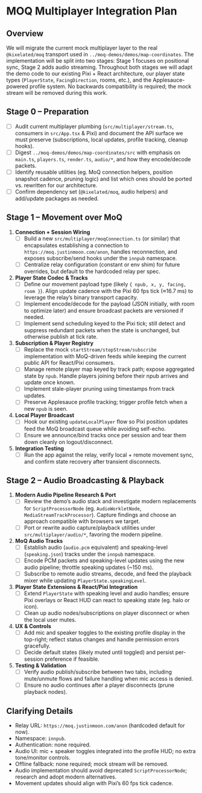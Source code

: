 # MOQ Multiplayer Integration Plan

## Overview
We will migrate the current mock multiplayer layer to the real `@kixelated/moq` transport used in `../moq-demos/demos/map-coordinates`. The implementation will be split into two stages: Stage 1 focuses on positional sync, Stage 2 adds audio streaming. Throughout both stages we will adapt the demo code to our existing Pixi + React architecture, our player state types (`PlayerState`, `FacingDirection`, rooms, etc.), and the Applesauce-powered profile system. No backwards compatibility is required; the mock stream will be removed during this work.

## Stage 0 – Preparation
- [ ] Audit current multiplayer plumbing (`src/multiplayer/stream.ts`, consumers in `src/App.tsx` & Pixi) and document the API surface we must preserve (subscriptions, local updates, profile tracking, cleanup hooks).
- [ ] Digest `../moq-demos/demos/map-coordinates/src` with emphasis on `main.ts`, `players.ts`, `render.ts`, `audio/*`, and how they encode/decode packets.
- [ ] Identify reusable utilities (eg. MoQ connection helpers, position snapshot cadence, pruning logic) and list which ones should be ported vs. rewritten for our architecture.
- [ ] Confirm dependency set (`@kixelated/moq`, audio helpers) and add/update packages as needed.

## Stage 1 – Movement over MoQ
1. **Connection + Session Wiring**
   - [ ] Build a new `src/multiplayer/moqConnection.ts` (or similar) that encapsulates establishing a connection to `https://moq.justinmoon.com/anon`, handles reconnection, and exposes subscribe/send hooks under the `innpub` namespace.
   - [ ] Centralize relay configuration (constant or env shim) for future overrides, but default to the hardcoded relay per spec.

2. **Player State Codec & Tracks**
   - [ ] Define our movement payload type (likely `{ npub, x, y, facing, room }`). Align update cadence with the Pixi 60 fps tick (≈16.7 ms) to leverage the relay’s binary transport capacity.
   - [ ] Implement encode/decode for the payload (JSON initially, with room to optimize later) and ensure broadcast packets are versioned if needed.
   - [ ] Implement send scheduling keyed to the Pixi tick; still detect and suppress redundant packets when the state is unchanged, but otherwise publish at tick rate.

3. **Subscription & Player Registry**
   - [ ] Replace the mock `startStream/stopStream/subscribe` implementation with MoQ-driven feeds while keeping the current public API for React/Pixi consumers.
   - [ ] Manage remote player map keyed by track path; expose aggregated state by `npub`. Handle players joining before their npub arrives and update once known.
   - [ ] Implement stale-player pruning using timestamps from track updates.
   - [ ] Preserve Applesauce profile tracking; trigger profile fetch when a new `npub` is seen.

4. **Local Player Broadcast**
   - [ ] Hook our existing `updateLocalPlayer` flow so Pixi position updates feed the MoQ broadcast queue while avoiding self-echo.
   - [ ] Ensure we announce/bind tracks once per session and tear them down cleanly on logout/disconnect.

5. **Integration Testing**
   - [ ] Run the app against the relay, verify local + remote movement sync, and confirm state recovery after transient disconnects.

## Stage 2 – Audio Broadcasting & Playback
1. **Modern Audio Pipeline Research & Port**
   - [ ] Review the demo’s audio stack and investigate modern replacements for `ScriptProcessorNode` (eg. `AudioWorkletNode`, `MediaStreamTrackProcessor`). Capture findings and choose an approach compatible with browsers we target.
   - [ ] Port or rewrite audio capture/playback utilities under `src/multiplayer/audio/*`, favoring the modern pipeline.

2. **MoQ Audio Tracks**
   - [ ] Establish audio (`audio.pcm` equivalent) and speaking-level (`speaking.json`) tracks under the `innpub` namespace.
   - [ ] Encode PCM packets and speaking-level updates using the new audio pipeline; throttle speaking updates (~150 ms).
   - [ ] Subscribe to remote audio streams, decode, and feed the playback mixer while updating `PlayerState.speakingLevel`.

3. **Player State Extensions & React/Pixi Integration**
   - [ ] Extend `PlayerState` with speaking level and audio handles; ensure Pixi overlays or React HUD can react to speaking state (eg. halo or icon).
   - [ ] Clean up audio nodes/subscriptions on player disconnect or when the local user mutes.

4. **UX & Controls**
   - [ ] Add mic and speaker toggles to the existing profile display in the top-right; reflect status changes and handle permission errors gracefully.
   - [ ] Decide default states (likely muted until toggled) and persist per-session preference if feasible.

5. **Testing & Validation**
   - [ ] Verify audio publish/subscribe between two tabs, including mute/unmute flows and failure handling when mic access is denied.
   - [ ] Ensure no audio continues after a player disconnects (prune playback nodes).

## Clarifying Details
- Relay URL: `https://moq.justinmoon.com/anon` (hardcoded default for now).
- Namespace: `innpub`.
- Authentication: none required.
- Audio UI: mic + speaker toggles integrated into the profile HUD; no extra tone/monitor controls.
- Offline fallback: none required; mock stream will be removed.
- Audio implementation should avoid deprecated `ScriptProcessorNode`; research and adopt modern alternatives.
- Movement updates should align with Pixi’s 60 fps tick cadence.

